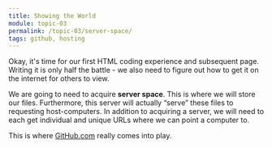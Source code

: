 ```yaml
---
title: Showing the World
module: topic-03
permalink: /topic-03/server-space/
tags: github, hosting
---
```


<div class="divider-heading"></div>

Okay, it's time for our first HTML coding experience and subsequent page. Writing it is only half the battle - we also need to figure out how to get it on the internet for others to view.

We are going to need to acquire **server space**. This is where we will store our files. Furthermore, this server will actually “serve” these files to requesting host-computers. In addition to acquiring a server, we will need to each get individual and unique URLs where we can point a computer to.

This is where [GitHub.com](https://github.com) really comes into play.
